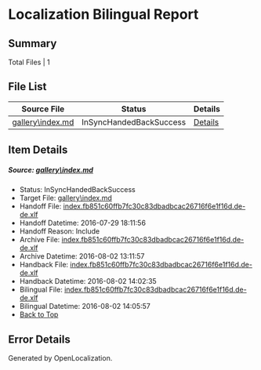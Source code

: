 # <a name='report-top'></a> Localization Bilingual Report

## Summary
 Total Files | 1

## File List
 Source File | Status | Details 
 ----------- | ------ | ------- 
 [gallery\index.md](https://github.com/PowerShell/powerShell-Docs/blob/8c31a7878b8c16469fd709d76af8bb9f1b39af1e/gallery/index.md) | InSyncHandedBackSuccess | [Details](#97403b5ae385aa568d0eba44eabac2e10b130a76104)

## Item Details
##### <a name='97403b5ae385aa568d0eba44eabac2e10b130a76104'></a> Source: [gallery\index.md](https://github.com/PowerShell/powerShell-Docs/blob/8c31a7878b8c16469fd709d76af8bb9f1b39af1e/gallery/index.md)
* Status: InSyncHandedBackSuccess
* Target File: [gallery\index.md](https://github.com/PowerShell/powerShell-Docs.de-de/blob/315f84f8f454bc7f1c097a625afffa23b4a06ddf/gallery/index.md)
* Handoff File: [index.fb851c60ffb7fc30c83dbadbcac26716f6e1f16d.de-de.xlf](https://github.com/PowerShell/powerShell-Docs.handoff/blob/485b75aae7b0c08d19f484fb3f800c6efa65bed0/ol-handoff/PowerShell/powerShell-Docs.de-de/live/index.fb851c60ffb7fc30c83dbadbcac26716f6e1f16d.de-de.xlf)
* Handoff Datetime: 2016-07-29 18:11:56
* Handoff Reason: Include
* Archive File: [index.fb851c60ffb7fc30c83dbadbcac26716f6e1f16d.de-de.xlf](https://github.com/PowerShell/powerShell-Docs.handoff/blob/914adf80e033e81540df88407a59886c06f9e92b/ol-archive/PowerShell/powerShell-Docs.de-de/live/index.fb851c60ffb7fc30c83dbadbcac26716f6e1f16d.de-de.xlf)
* Archive Datetime: 2016-08-02 13:11:57
* Handback File: [index.fb851c60ffb7fc30c83dbadbcac26716f6e1f16d.de-de.xlf](https://github.com/PowerShell/powerShell-Docs.handback/blob/d7e3ec7183b82c4465cfe95f25d6bd0d6d9d2f4c/ol-handback/PowerShell/powerShell-Docs.de-de/live/index.fb851c60ffb7fc30c83dbadbcac26716f6e1f16d.de-de.xlf)
* Handback Datetime: 2016-08-02 14:02:35
* Bilingual File: [index.fb851c60ffb7fc30c83dbadbcac26716f6e1f16d.de-de.xlf](https://github.com/PowerShell/powerShell-Docs.handback/blob/d7e3ec7183b82c4465cfe95f25d6bd0d6d9d2f4c/ol-handback/PowerShell/powerShell-Docs.de-de/live/index.fb851c60ffb7fc30c83dbadbcac26716f6e1f16d.de-de.xlf)
* Bilingual Datetime: 2016-08-02 14:05:57
* [Back to Top](#report-top)


## Error Details

Generated by OpenLocalization.
